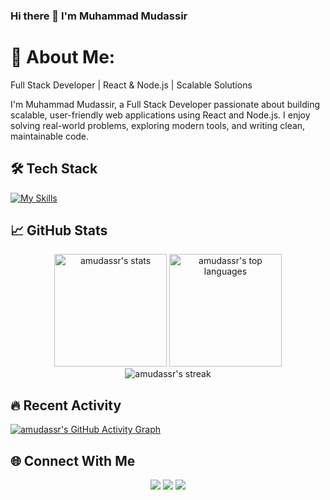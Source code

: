 ### Hi there 👋 I'm Muhammad Mudassir

# 💫 About Me:
Full Stack Developer | React & Node.js | Scalable Solutions

I'm Muhammad Mudassir, a Full Stack Developer passionate about building scalable, user-friendly web applications using React and Node.js. I enjoy solving real-world problems, exploring modern tools, and writing clean, maintainable code.

## 🛠 Tech Stack
[![My Skills](https://skillicons.dev/icons?i=react,nodejs,express,mongodb,mysql,ts,js,html,css,tailwind,redux,firebase,docker,git)](https://skillicons.dev)

## 📈 GitHub Stats
<div align="center">
  <img height="180em" src="https://github-readme-stats.vercel.app/api?username=amudassr&show_icons=true&theme=radical&include_all_commits=true&count_private=true" alt="amudassr's stats" />
  
  <img height="180em" src="https://github-readme-stats.vercel.app/api/top-langs/?username=amudassr&layout=compact&langs_count=8&theme=radical" alt="amudassr's top languages" />
</div>

<div align="center">
  <img src="https://github-readme-streak-stats.herokuapp.com/?user=amudassr&theme=radical&date_format=j%20M%5B%20Y%5D&include_all_commits=true&count_private=true" alt="amudassr's streak" />
</div>

## 🔥 Recent Activity
[![amudassr's GitHub Activity Graph](https://github-readme-activity-graph.vercel.app/graph?username=amudassr&theme=radical&area=true&hide_border=true)](https://github.com/ashutosh00710/github-readme-activity-graph)

## 🌐 Connect With Me
<p align="center">
  <a href="https://www.linkedin.com/in/muhammad-mudassir1/"><img src="https://img.shields.io/badge/-LinkedIn-0077B5?style=for-the-badge&logo=LinkedIn&logoColor=white"/></a>
  <a href="mailto:mudassir22b@gmail.com"><img src="https://img.shields.io/badge/-Gmail-D14836?style=for-the-badge&logo=Gmail&logoColor=white"/></a>
  <a href="https://www.instagram.com/amudassir_/"><img src="https://img.shields.io/badge/-Instagram-E4405F?style=for-the-badge&logo=Instagram&logoColor=white"/></a>
</p>
